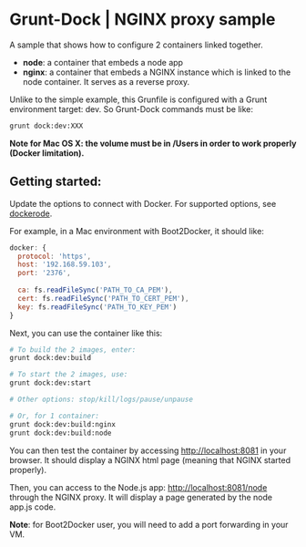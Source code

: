 # Grunt-Dock | NGINX proxy sample

A sample that shows how to configure 2 containers linked together.

* **node**: a container that embeds a node app  
* **nginx**: a container that embeds a NGINX instance which is linked to the node container. It serves as a reverse proxy.

Unlike to the simple example, this Grunfile is configured with a Grunt environment target: dev. So Grunt-Dock commands must be like:

```bash
grunt dock:dev:XXX
```

**Note for Mac OS X: the volume must be in /Users in order to work properly (Docker limitation).**

## Getting started:

Update the options to connect with Docker.
For supported options, see [dockerode](https://github.com/apocas/dockerode#getting-started).

For example, in a Mac environment with Boot2Docker, it should like:
```javascript
docker: {
  protocol: 'https',
  host: '192.168.59.103',
  port: '2376',
  
  ca: fs.readFileSync('PATH_TO_CA_PEM'),
  cert: fs.readFileSync('PATH_TO_CERT_PEM'),
  key: fs.readFileSync('PATH_TO_KEY_PEM')
}
```

Next, you can use the container like this:

```bash
# To build the 2 images, enter:
grunt dock:dev:build

# To start the 2 images, use:
grunt dock:dev:start

# Other options: stop/kill/logs/pause/unpause

# Or, for 1 container:
grunt dock:dev:build:nginx
grunt dock:dev:build:node


```

You can then test the container by accessing [http://localhost:8081](http://localhost:8081) in your browser. It should display a NGINX html page (meaning that NGINX started properly). 

Then, you can access to the Node.js app: [http://localhost:8081/node](http://localhost:8081/node) through the NGINX proxy. It will display a page generated by the node app.js code.

**Note**: for Boot2Docker user, you will need to add a port forwarding in your VM.

